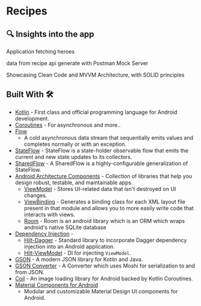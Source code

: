 # Recipes

## :mag: Insights into the app

Application fetching heroes

data from recipe api generate with Postman Mock Server

Showcasing Clean Code and MVVM Architecture, with SOLID principles

## Built With 🛠

- [Kotlin](https://kotlinlang.org/) - First class and official programming language for Android
  development.
- [Coroutines](https://kotlinlang.org/docs/reference/coroutines-overview.html) - For asynchronous
  and more..
- [Flow](https://kotlin.github.io/kotlinx.coroutines/kotlinx-coroutines-core/kotlinx.coroutines.flow/-flow/)
  - A cold asynchronous data stream that sequentially emits values and completes normally or with an
  exception.
- [StateFlow](https://developer.android.com/kotlin/flow/stateflow-and-sharedflow) - StateFlow is a
  state-holder observable flow that emits the current and new state updates to its collectors.
- [SharedFlow](https://developer.android.com/kotlin/flow/stateflow-and-sharedflow) - A SharedFlow is
  a highly-configurable generalization of StateFlow.
- [Android Architecture Components](https://developer.android.com/topic/libraries/architecture) -
  Collection of libraries that help you design robust, testable, and maintainable apps.
    - [ViewModel](https://developer.android.com/topic/libraries/architecture/viewmodel) - Stores
      UI-related data that isn't destroyed on UI changes.
    - [ViewBinding](https://developer.android.com/topic/libraries/view-binding) - Generates a
      binding class for each XML layout file present in that module and allows you to more easily
      write code that interacts with views.
    - [Room](https://developer.android.com/training/data-storage/room) - Room is an android library
      which is an ORM which wraps android's native SQLite database
- [Dependency Injection](https://developer.android.com/training/dependency-injection) -
    - [Hilt-Dagger](https://dagger.dev/hilt/) - Standard library to incorporate Dagger dependency
      injection into an Android application.
    - [Hilt-ViewModel](https://developer.android.com/training/dependency-injection/hilt-jetpack) -
      DI for injecting `ViewModel`.
- [GSON](https://github.com/google/gson) - A modern JSON library for Kotlin and Java.
- [GSON Converter](https://github.com/square/retrofit/tree/master/retrofit-converters/gson) - A
  Converter which uses Moshi for serialization to and from JSON.
- [Coil](https://github.com/coil-kt/coil) - An image loading library for Android backed by Kotlin
  Coroutines.
- [Material Components for Android](https://github.com/material-components/material-components-android)
  - Modular and customizable Material Design UI components for Android.